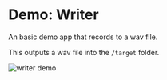 # Demo: Writer

An basic demo app that records to a wav file.

This outputs a wav file into the `/target` folder.

![writer demo](demo_writer.png)
